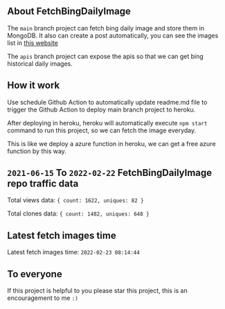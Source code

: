 ## About FetchBingDailyImage

The `main` branch project can fetch bing daily image and store them in MongoDB.
It also can create a post automatically, you can see the images list in [this website](https://oursalbum.netlify.app)

The `apis` branch project can expose the apis so that we can get bing historical daily images.

## How it work

Use schedule Github Action to automatically update readme.md file to trigger the Github Action to deploy main branch project to heroku.

After deploying in heroku, heroku will automatically execute `npm start` command to run this project, so we can fetch the image everyday.

This is like we deploy a azure function in heroku, we can get a free azure function by this way.

## `2021-06-15` To `2022-02-22` FetchBingDailyImage repo traffic data

Total views data: `{ count: 1622, uniques: 82 }`

Total clones data: `{ count: 1482, uniques: 648 }`

## Latest fetch images time

Latest fetch images time: `2022-02-23 08:14:44`

## To everyone

If this project is helpful to you please star this project, this is an encouragement to me `:)`



